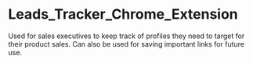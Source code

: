# Leads_Tracker_Chrome_Extension
Used for sales executives to keep track of profiles they need to target for their product sales. Can also be used for saving important links for future use.
